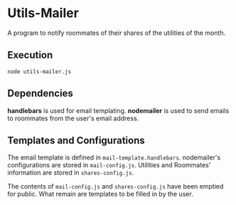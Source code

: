 # Utils-Mailer

A program to notify roommates of their shares of the utilities of the month.

## Execution

```node utils-mailer.js```

## Dependencies

**handlebars** is used for email templating. **nodemailer** is used to send emails to roommates from the user's email address.

## Templates and Configurations

The email template is defined in `mail-template.handlebars`. nodemailer's configurations are stored in `mail-config.js`. Utilities and Roommates' information are stored in `shares-config.js`.

The contents of `mail-config.js` and `shares-config.js` have been emptied for public. What remain are templates to be filled in by the user.
